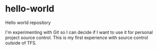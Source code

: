# hello-world
Hello world repository

I'm experimenting with Git so I can decide if I want to use it for personal project source control.  This is my first experience with source control outside of TFS.
